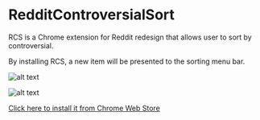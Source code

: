 # RedditControversialSort
RCS is a Chrome extension for Reddit redesign that allows user to sort by controversial.

By installing RCS, a new item will be presented to the sorting menu bar.

![alt text](https://i.imgur.com/wTD9QGz.png)

![alt text](https://i.imgur.com/tuCHM5k.png)

[Click here to install it from Chrome Web Store](https://chrome.google.com/webstore/detail/rcs-reddit-controversial/mmpljpddoeiaeikoeaakhgmhhddaiabb)

